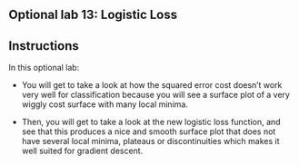 ## Optional lab 13: Logistic Loss

## Instructions

In this optional lab:

- You will get to take a look at how the squared error cost doesn’t work very well for classification because you will see a surface plot of a very wiggly cost surface with many local minima.

- Then, you will get to take a look at the new logistic loss function, and see that this produces a nice and smooth surface plot that does not have several local minima, plateaus or discontinuities which makes it well suited for gradient descent.